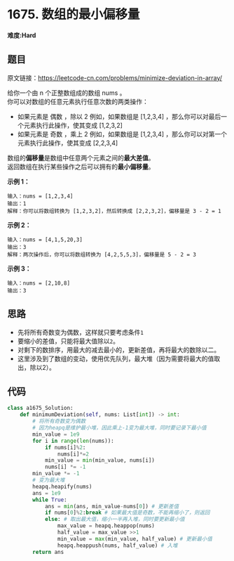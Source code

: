 # 1675. 数组的最小偏移量
**难度:Hard**
## 题目
原文链接：https://leetcode-cn.com/problems/minimize-deviation-in-array/

给你一个由 n 个正整数组成的数组 nums 。  
你可以对数组的任意元素执行任意次数的两类操作：  
* 如果元素是 偶数 ，除以 2
例如，如果数组是 [1,2,3,4] ，那么你可以对最后一个元素执行此操作，使其变成 [1,2,3,2]
* 如果元素是 奇数 ，乘上 2
例如，如果数组是 [1,2,3,4] ，那么你可以对第一个元素执行此操作，使其变成 [2,2,3,4]

数组的**偏移量**是数组中任意两个元素之间的**最大差值**。  
返回数组在执行某些操作之后可以拥有的**最小偏移量**。

**示例 1：**
```
输入：nums = [1,2,3,4]
输出：1
解释：你可以将数组转换为 [1,2,3,2]，然后转换成 [2,2,3,2]，偏移量是 3 - 2 = 1
```
**示例 2：**
```
输入：nums = [4,1,5,20,3]
输出：3
解释：两次操作后，你可以将数组转换为 [4,2,5,5,3]，偏移量是 5 - 2 = 3
```
**示例 3：**
```
输入：nums = [2,10,8]
输出：3
```

## 思路
* 先将所有奇数变为偶数，这样就只要考虑条件`1`
* 要缩小的差值，只能将最大值除以`2`。
* 对剩下的数排序，用最大的减去最小的，更新差值，再将最大的数除以二。
* 这里涉及到了数组的变动，使用优先队列，最大堆（因为需要将最大的值取出，除以2）。

## 代码
```python
class a1675_Solution:
    def minimumDeviation(self, nums: List[int]) -> int:
        # 将所有奇数变为偶数
        # 因为heapq是维护最小堆，因此乘上-1变为最大堆，同时要记录下最小值
        min_value = 1e9
        for i in range(len(nums)):
            if nums[i]%2:
                nums[i]*=2
            min_value = min(min_value, nums[i])
            nums[i] *= -1
        min_value *= -1
        # 变为最大堆
        heapq.heapify(nums)
        ans = 1e9
        while True:
            ans = min(ans, min_value-nums[0]) # 更新差值
            if nums[0]%2:break # 如果最大值是奇数，不能再缩小了，则返回
            else: # 取出最大值，缩小一半再入堆，同时要更新最小值
                max_value = heapq.heappop(nums)
                half_value = max_value >>1
                min_value = max(min_value, half_value) # 更新最小值
                heapq.heappush(nums, half_value) # 入堆
        return ans
```
